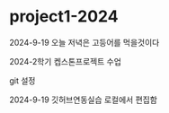 # project1-2024

2024-9-19 오늘 저녁은 고등어를 먹을것이다

2024-2학기 켑스톤프로젝트 수업

git 설정 

2024-9-19 깃허브연동실습
로컬에서 편집함

